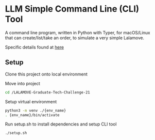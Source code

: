 # LLM Simple Command Line (CLI) Tool 

A command line program, written in Python with Typer, for macOS/Linux that can create/list/take an order, to simulate a very simple Lalamove.

Specific details found at [here](https://github.com/lalamove/challenge/blob/master/freshgrad.md)

## Setup 
Clone this project onto local environment

Move into project
```bash
cd /LALAMOVE-Graduate-Tech-Challenge-21
```

Setup virtual environment 
```bash
python3 -m venv ./{env_name}
. {env_name}/bin/activate
```

Run setup.sh to install dependencies and setup CLI tool
```bash
./setup.sh
```

